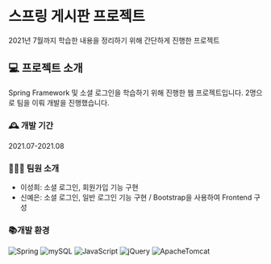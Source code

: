 # 스프링 게시판 프로젝트
2021년 7월까지 학습한 내용을 정리하기 위해 간단하게 진행한 프로젝트

## 💻 프로젝트 소개
Spring Framework 및 소셜 로그인을 학습하기 위해 진행한 웹 프로젝트입니다. 2명으로 팀을 이뤄 개발을 진행했습니다.

### 🕰️ 개발 기간
2021.07-2021.08

### 🧑‍🤝‍🧑 팀원 소개
- 이성희: 소셜 로그인, 회원가입 기능 구현
- 신예은: 소셜 로그인, 일반 로그인 기능 구현 / Bootstrap을 사용하여 Frontend 구성

### 📚개발 환경
![Spring](https://img.shields.io/badge/Spring-6DB33F?style=for-the-badge&logo=Spring&logoColor=white)
![mySQL](https://img.shields.io/badge/mysql-4479A1?style=for-the-badge&logo=mysql&logoColor=white)
![JavaScript](https://img.shields.io/badge/javascript-F7DF1E?style=for-the-badge&logo=javascript&logoColor=black)
![jQuery](https://img.shields.io/badge/jquery-0769AD?style=for-the-badge&logo=jquery&logoColor=white)
![ApacheTomcat](https://img.shields.io/badge/ApacheTomcat-F8DC75?style=for-the-badge&logo=ApacheTomcat&logoColor=black)

